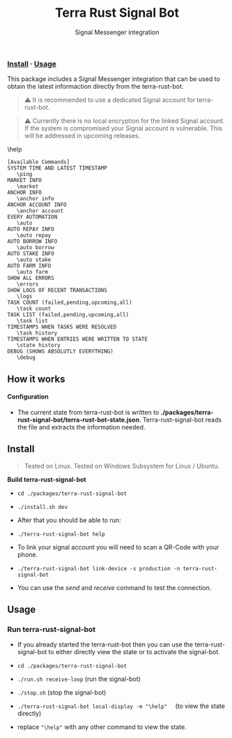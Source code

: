 <div align="center">
   
  <h1>Terra Rust Signal Bot</h1> 
  <p>Signal Messenger integration</p> 
  </div>
<br/>

### [Install](#install) · [Usage](#usage)  
 
This package includes a Signal Messenger integration that can be used to obtain the latest informaction directly from the terra-rust-bot. 

> :warning: It is recommended to use a dedicated Signal account for terra-rust-bot.

> :warning: Currently there is no local encryption for the linked Signal account. If the system is compromised your Signal account is vulnerable. This will be addressed in upcoming releases. 

\help
 ```
 [Available Commands]
SYSTEM TIME AND LATEST TIMESTAMP 
    \ping      
MARKET INFO    
    \market         
ANCHOR INFO    
    \anchor info    
ANCHOR ACCOUNT INFO    
    \anchor account  
EVERY AUTOMATION
    \auto        
AUTO REPAY INFO
    \auto repay  
AUTO BORROW INFO 
    \auto borrow  
AUTO STAKE INFO
    \auto stake   
AUTO FARM INFO 
    \auto farm   
SHOW ALL ERRORS
    \errors  
SHOW LOGS OF RECENT TRANSACTIONS
    \logs  
TASK COUNT (failed,pending,upcoming,all)
    \task count         
TASK LIST (failed,pending,upcoming,all)
    \task list          
TIMESTAMPS WHEN TASKS WERE RESOLVED
    \task history     
TIMESTAMPS WHEN ENTRIES WERE WRITTEN TO STATE
    \state history        
DEBUG (SHOWS ABSOLUTLY EVERYTHING)
    \debug
```


## How it works
 
#### Configuration
* The current state from terra-rust-bot is written to **./packages/terra-rust-signal-bot/terra-rust-bot-state.json**. Terra-rust-signal-bot reads the file and extracts the information needed.	 
 

## Install

> Tested on Linux.
> Tested on Windows Subsystem for Linux / Ubuntu.

**Build terra-rust-signal-bot**

* `cd ./packages/terra-rust-signal-bot`
* `./install.sh dev`

* After that you should be able to run:  
* `./terra-rust-signal-bot help` 

* To link your signal account you will need to scan a QR-Code with your phone.   
* `./terra-rust-signal-bot link-device -s production -n terra-rust-signal-bot`
* You can use the *send* and *receive* command to test the connection.
 
 
## Usage

### Run terra-rust-signal-bot
 
* If you already started the terra-rust-bot then you can use the terra-rust-signal-bot to either directly view the state or to activate the signal-bot.

* `cd ./packages/terra-rust-signal-bot`
* `./run.sh receive-loop` (run the signal-bot)
* `./stop.sh` (stop the signal-bot)

* `./terra-rust-signal-bot local-display -m "\help"  ` (to view the state directly)
* replace `"\help"` with any other command to view the state.
